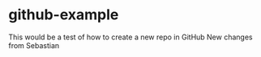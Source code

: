 # github-example
This would be a test of how to create a new repo in GitHub
New changes from Sebastian
